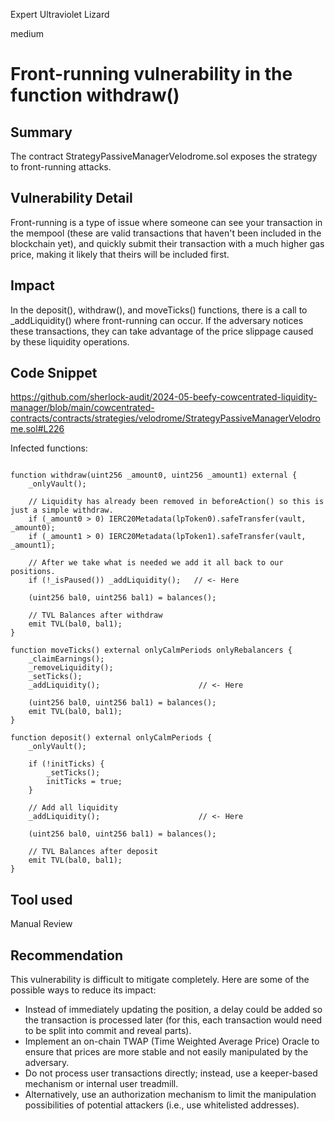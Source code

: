 Expert Ultraviolet Lizard

medium

# Front-running vulnerability in the function withdraw()

## Summary

The contract StrategyPassiveManagerVelodrome.sol exposes the strategy to front-running attacks. 

## Vulnerability Detail

Front-running is a type of issue where someone can see your transaction in the mempool (these are valid transactions that haven't been included in the blockchain yet), and quickly submit their transaction with a much higher gas price, making it likely that theirs will be included first. 

## Impact

In the deposit(), withdraw(), and moveTicks() functions, there is a call to _addLiquidity() where front-running can occur. If the adversary notices these transactions, they can take advantage of the price slippage caused by these liquidity operations. 

## Code Snippet


https://github.com/sherlock-audit/2024-05-beefy-cowcentrated-liquidity-manager/blob/main/cowcentrated-contracts/contracts/strategies/velodrome/StrategyPassiveManagerVelodrome.sol#L226

Infected functions:

``` solidity

function withdraw(uint256 _amount0, uint256 _amount1) external {
    _onlyVault();

    // Liquidity has already been removed in beforeAction() so this is just a simple withdraw.
    if (_amount0 > 0) IERC20Metadata(lpToken0).safeTransfer(vault, _amount0);
    if (_amount1 > 0) IERC20Metadata(lpToken1).safeTransfer(vault, _amount1);

    // After we take what is needed we add it all back to our positions. 
    if (!_isPaused()) _addLiquidity();   // <- Here

    (uint256 bal0, uint256 bal1) = balances();

    // TVL Balances after withdraw
    emit TVL(bal0, bal1);
}

function moveTicks() external onlyCalmPeriods onlyRebalancers {
    _claimEarnings();
    _removeLiquidity();
    _setTicks();
    _addLiquidity();                      // <- Here

    (uint256 bal0, uint256 bal1) = balances();
    emit TVL(bal0, bal1);
}

function deposit() external onlyCalmPeriods {
    _onlyVault();

    if (!initTicks) {
        _setTicks();
        initTicks = true;
    }

    // Add all liquidity
    _addLiquidity();                      // <- Here
            
    (uint256 bal0, uint256 bal1) = balances();

    // TVL Balances after deposit
    emit TVL(bal0, bal1);
}

```


## Tool used

Manual Review

## Recommendation

This vulnerability is difficult to mitigate completely. Here are some of the possible ways to reduce its impact:
- Instead of immediately updating the position, a delay could be added so the transaction is processed later (for this, each transaction would need to be split into commit and reveal parts).
- Implement an on-chain TWAP (Time Weighted Average Price) Oracle to ensure that prices are more stable and not easily manipulated by the adversary.
- Do not process user transactions directly; instead, use a keeper-based mechanism or internal user treadmill.
- Alternatively, use an authorization mechanism to limit the manipulation possibilities of potential attackers (i.e., use whitelisted addresses).